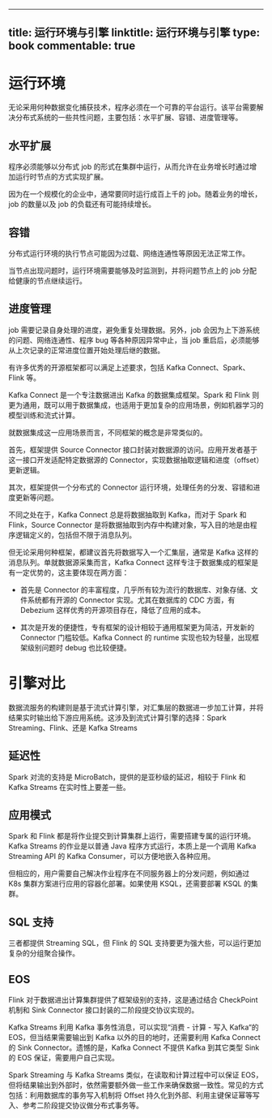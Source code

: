 
---
title: 运行环境与引擎
linktitle: 运行环境与引擎
type: book
commentable: true
---

# 运行环境

无论采用何种数据变化捕获技术，程序必须在一个可靠的平台运行。该平台需要解决分布式系统的一些共性问题，主要包括：水平扩展、容错、进度管理等。

## 水平扩展

程序必须能够以分布式 job 的形式在集群中运行，从而允许在业务增长时通过增加运行时节点的方式实现扩展。

因为在一个规模化的企业中，通常要同时运行成百上千的 job。随着业务的增长，job 的数量以及 job 的负载还有可能持续增长。

## 容错

分布式运行环境的执行节点可能因为过载、网络连通性等原因无法正常工作。

当节点出现问题时，运行环境需要能够及时监测到，并将问题节点上的 job 分配给健康的节点继续运行。

## 进度管理

job 需要记录自身处理的进度，避免重复处理数据。另外，job 会因为上下游系统的问题、网络连通性、程序 bug 等各种原因异常中止，当 job 重启后，必须能够从上次记录的正常进度位置开始处理后继的数据。

有许多优秀的开源框架都可以满足上述要求，包括 Kafka Connect、Spark、Flink 等。

Kafka Connect 是一个专注数据进出 Kafka 的数据集成框架。Spark 和 Flink 则更为通用，既可以用于数据集成，也适用于更加复杂的应用场景，例如机器学习的模型训练和流式计算。

就数据集成这一应用场景而言，不同框架的概念是非常类似的。

首先，框架提供 Source Connector 接口封装对数据源的访问。应用开发者基于这一接口开发适配特定数据源的 Connector，实现数据抽取逻辑和进度（offset）更新逻辑。

其次，框架提供一个分布式的 Connector 运行环境，处理任务的分发、容错和进度更新等问题。

不同之处在于，Kafka Connect 总是将数据抽取到 Kafka，而对于 Spark 和 Flink，Source Connector 是将数据抽取到内存中构建对象，写入目的地是由程序逻辑定义的，包括但不限于消息队列。

但无论采用何种框架，都建议首先将数据写入一个汇集层，通常是 Kafka 这样的消息队列。单就数据源采集而言，Kafka Connect 这样专注于数据集成的框架是有一定优势的，这主要体现在两方面：

- 首先是 Connector 的丰富程度，几乎所有较为流行的数据库、对象存储、文件系统都有开源的 Connector 实现。尤其在数据库的 CDC 方面，有 Debezium 这样优秀的开源项目存在，降低了应用的成本。

- 其次是开发的便捷性，专有框架的设计相较于通用框架更为简洁，开发新的 Connector 门槛较低。Kafka Connect 的 runtime 实现也较为轻量，出现框架级别问题时 debug 也比较便捷。

# 引擎对比

数据流服务的构建则是基于流式计算引擎，对汇集层的数据进一步加工计算，并将结果实时输出给下游应用系统。这涉及到流式计算引擎的选择：Spark Streaming、Flink、还是 Kafka Streams

## 延迟性

Spark 对流的支持是 MicroBatch，提供的是亚秒级的延迟，相较于 Flink 和 Kafka Streams 在实时性上要差一些。

## 应用模式

Spark 和 Flink 都是将作业提交到计算集群上运行，需要搭建专属的运行环境。Kafka Streams 的作业是以普通 Java 程序方式运行，本质上是一个调用 Kafka Streaming API 的 Kafka Consumer，可以方便地嵌入各种应用。

但相应的，用户需要自己解决作业程序在不同服务器上的分发问题，例如通过 K8s 集群方案进行应用的容器化部署。如果使用 KSQL，还需要部署 KSQL 的集群。

## SQL 支持

三者都提供 Streaming SQL，但 Flink 的 SQL 支持要更为强大些，可以运行更加复杂的分组聚合操作。

## EOS

Flink 对于数据进出计算集群提供了框架级别的支持，这是通过结合 CheckPoint 机制和 Sink Connector 接口封装的二阶段提交协议实现的。

Kafka Streams 利用 Kafka 事务性消息，可以实现“消费 - 计算 - 写入 Kafka“的 EOS，但当结果需要输出到 Kafka 以外的目的地时，还需要利用 Kafka Connect 的 Sink Connector。遗憾的是，Kafka Connect 不提供 Kafka 到其它类型 Sink 的 EOS 保证，需要用户自己实现。

Spark Streaming 与 Kafka Streams 类似，在读取和计算过程中可以保证 EOS，但将结果输出到外部时，依然需要额外做一些工作来确保数据一致性。常见的方式包括：利用数据库的事务写入机制将 Offset 持久化到外部、利用主键保证幂等写入、参考二阶段提交协议做分布式事务等。

    